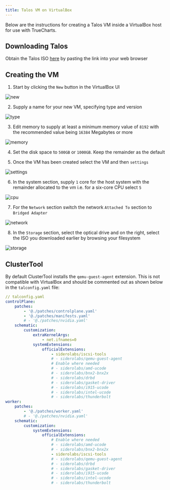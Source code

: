 ```yaml
---
title: Talos VM on VirtualBox
---
```


Below are the instructions for creating a Talos VM inside a VirtualBox host for use with TrueCharts.

## Downloading Talos

Obtain the Talos ISO [here](https://github.com/siderolabs/talos/releases/download/v1.7.0/metal-amd64.iso) by pasting the link into your web browser

## Creating the VM

1. Start by clicking the `New` button in the VirtualBox UI

![new](./img/vb-new-vm.png)

2. Supply a name for your new VM, specifying type and version

![type](./img/vb-nametype.png)

3. Edit memory to supply at least a minimum memory value of `8192` with the recommended value being `16384` Megabytes or more

![memory](./img/vb-memory.png)

4. Set the disk space to `500GB` or `1000GB`. Keep the remainder as the default

5. Once the VM has been created select the VM and then `settings`

![settings](./img/vb-edit-settings.png)

6. In the system section, supply `1` core for the host system with the remainder allocated to the vm i.e. for a six-core CPU select `5`

![cpu](./img/vb-cpu.png)

7. For the `Network` section switch the network `Attached To` section to `Bridged Adapter`

![network](./img/vb-network.png)

8. In the `Storage` section, select the optical drive and on the right, select the ISO you downloaded earlier by browsing your filesystem

![storage](./img/vb-storage.png)

## ClusterTool

By default ClusterTool installs the `qemu-guest-agent` extension. This is not compatible with VirtualBox and should be commented out as shown below in the `talconfig.yaml` file:

```yaml
// talconfig.yaml
controlPlane:
    patches:
        - '@./patches/controlplane.yaml'
        - '@./patches/manifests.yaml'
        # - '@./patches/nvidia.yaml'
    schematic:
        customization:
            extraKernelArgs:
                - net.ifnames=0
            systemExtensions:
                officialExtensions:
                    - siderolabs/iscsi-tools
                    # - siderolabs/qemu-guest-agent
                    # Enable where needed
                    # - siderolabs/amd-ucode
                    # - siderolabs/bnx2-bnx2x
                    # - siderolabs/drbd
                    # - siderolabs/gasket-driver
                    # - siderolabs/i915-ucode
                    # - siderolabs/intel-ucode
                    # - siderolabs/thunderbolt
worker:
    patches:
        - '@./patches/worker.yaml'
        # - '@./patches/nvidia.yaml'
    schematic:
        customization:
            systemExtensions:
                officialExtensions:
                    # Enable where needed
                    # - siderolabs/amd-ucode
                    # - siderolabs/bnx2-bnx2x
                    - siderolabs/iscsi-tools
                    # - siderolabs/qemu-guest-agent
                    # - siderolabs/drbd
                    # - siderolabs/gasket-driver
                    # - siderolabs/i915-ucode
                    # - siderolabs/intel-ucode
                    # - siderolabs/thunderbolt
```
